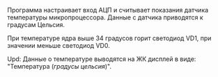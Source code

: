 Программа настраивает вход АЦП и считывает показания датчика температуры микропроцессора. 
Данные с датчика приводятся к градусам Цельсия.

При температуре ядра выше 34 градусов горит светодиод VD1, при значении меньше светодиод VD0.

Upd:
Данные о температуре выводятся на ЖК дисплей в виде: "Температура (*градусы цельсия*)".
